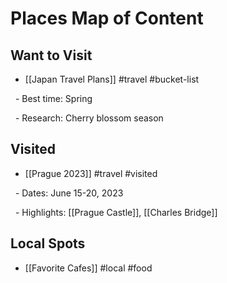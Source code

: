 # Places Map of Content

  

## Want to Visit

- [[Japan Travel Plans]] #travel #bucket-list

  - Best time: Spring

  - Research: Cherry blossom season

## Visited

- [[Prague 2023]] #travel #visited

  - Dates: June 15-20, 2023

  - Highlights: [[Prague Castle]], [[Charles Bridge]]

## Local Spots

- [[Favorite Cafes]] #local #food
